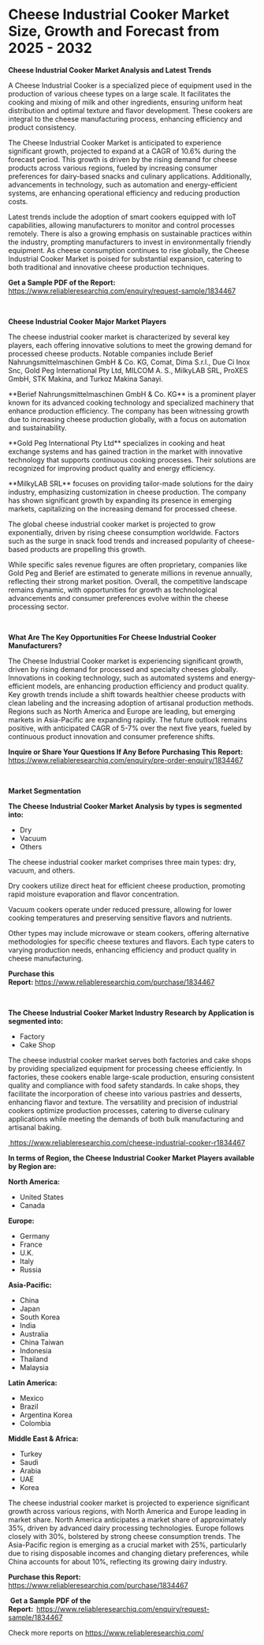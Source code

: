 <p><h1>Cheese Industrial Cooker Market Size, Growth and Forecast from 2025 - 2032</h1></p><p><strong>Cheese Industrial Cooker Market Analysis and Latest Trends</strong></p>
<p><p>A Cheese Industrial Cooker is a specialized piece of equipment used in the production of various cheese types on a large scale. It facilitates the cooking and mixing of milk and other ingredients, ensuring uniform heat distribution and optimal texture and flavor development. These cookers are integral to the cheese manufacturing process, enhancing efficiency and product consistency.</p><p>The Cheese Industrial Cooker Market is anticipated to experience significant growth, projected to expand at a CAGR of 10.6% during the forecast period. This growth is driven by the rising demand for cheese products across various regions, fueled by increasing consumer preferences for dairy-based snacks and culinary applications. Additionally, advancements in technology, such as automation and energy-efficient systems, are enhancing operational efficiency and reducing production costs.</p><p>Latest trends include the adoption of smart cookers equipped with IoT capabilities, allowing manufacturers to monitor and control processes remotely. There is also a growing emphasis on sustainable practices within the industry, prompting manufacturers to invest in environmentally friendly equipment. As cheese consumption continues to rise globally, the Cheese Industrial Cooker Market is poised for substantial expansion, catering to both traditional and innovative cheese production techniques.</p></p>
<p><strong>Get a Sample PDF of the Report:&nbsp;</strong> <a href="https://www.reliableresearchiq.com/enquiry/request-sample/1834467?utm_campaign=2771&utm_medium=2&utm_source=Github&utm_content=ia&utm_term=28022025&utm_id=cheese-industrial-cooker">https://www.reliableresearchiq.com/enquiry/request-sample/1834467</a></p>
<p>&nbsp;</p>
<p><strong>Cheese Industrial Cooker Major Market Players</strong></p>
<p><p>The cheese industrial cooker market is characterized by several key players, each offering innovative solutions to meet the growing demand for processed cheese products. Notable companies include Berief Nahrungsmittelmaschinen GmbH & Co. KG, Comat, Dima S.r.l., Due Ci Inox Snc, Gold Peg International Pty Ltd, MILCOM A. S., MilkyLAB SRL, ProXES GmbH, STK Makina, and Turkoz Makina Sanayi.</p><p>**Berief Nahrungsmittelmaschinen GmbH & Co. KG** is a prominent player known for its advanced cooking technology and specialized machinery that enhance production efficiency. The company has been witnessing growth due to increasing cheese production globally, with a focus on automation and sustainability.</p><p>**Gold Peg International Pty Ltd** specializes in cooking and heat exchange systems and has gained traction in the market with innovative technology that supports continuous cooking processes. Their solutions are recognized for improving product quality and energy efficiency. </p><p>**MilkyLAB SRL** focuses on providing tailor-made solutions for the dairy industry, emphasizing customization in cheese production. The company has shown significant growth by expanding its presence in emerging markets, capitalizing on the increasing demand for processed cheese.</p><p>The global cheese industrial cooker market is projected to grow exponentially, driven by rising cheese consumption worldwide. Factors such as the surge in snack food trends and increased popularity of cheese-based products are propelling this growth. </p><p>While specific sales revenue figures are often proprietary, companies like Gold Peg and Berief are estimated to generate millions in revenue annually, reflecting their strong market position. Overall, the competitive landscape remains dynamic, with opportunities for growth as technological advancements and consumer preferences evolve within the cheese processing sector.</p></p>
<p>&nbsp;</p>
<p><strong>What Are The Key Opportunities For Cheese Industrial Cooker Manufacturers?</strong></p>
<p><p>The Cheese Industrial Cooker market is experiencing significant growth, driven by rising demand for processed and specialty cheeses globally. Innovations in cooking technology, such as automated systems and energy-efficient models, are enhancing production efficiency and product quality. Key growth trends include a shift towards healthier cheese products with clean labeling and the increasing adoption of artisanal production methods. Regions such as North America and Europe are leading, but emerging markets in Asia-Pacific are expanding rapidly. The future outlook remains positive, with anticipated CAGR of 5-7% over the next five years, fueled by continuous product innovation and consumer preference shifts.</p></p>
<p><strong>Inquire or Share Your Questions If Any Before Purchasing This Report:</strong> <a href="https://www.reliableresearchiq.com/enquiry/pre-order-enquiry/1834467?utm_campaign=2771&utm_medium=2&utm_source=Github&utm_content=ia&utm_term=28022025&utm_id=cheese-industrial-cooker">https://www.reliableresearchiq.com/enquiry/pre-order-enquiry/1834467</a></p>
<p>&nbsp;</p>
<p><strong>Market Segmentation</strong></p>
<p><strong>The Cheese Industrial Cooker Market Analysis by types is segmented into:</strong></p>
<p><ul><li>Dry</li><li>Vacuum</li><li>Others</li></ul></p>
<p><p>The cheese industrial cooker market comprises three main types: dry, vacuum, and others. </p><p>Dry cookers utilize direct heat for efficient cheese production, promoting rapid moisture evaporation and flavor concentration. </p><p>Vacuum cookers operate under reduced pressure, allowing for lower cooking temperatures and preserving sensitive flavors and nutrients. </p><p>Other types may include microwave or steam cookers, offering alternative methodologies for specific cheese textures and flavors. Each type caters to varying production needs, enhancing efficiency and product quality in cheese manufacturing.</p></p>
<p><strong>Purchase this Report:&nbsp;</strong><a href="https://www.reliableresearchiq.com/purchase/1834467?utm_campaign=2771&utm_medium=2&utm_source=Github&utm_content=ia&utm_term=28022025&utm_id=cheese-industrial-cooker">https://www.reliableresearchiq.com/purchase/1834467</a></p>
<p>&nbsp;</p>
<p><strong>The Cheese Industrial Cooker Market Industry Research by Application is segmented into:</strong></p>
<p><ul><li>Factory</li><li>Cake Shop</li></ul></p>
<p><p>The cheese industrial cooker market serves both factories and cake shops by providing specialized equipment for processing cheese efficiently. In factories, these cookers enable large-scale production, ensuring consistent quality and compliance with food safety standards. In cake shops, they facilitate the incorporation of cheese into various pastries and desserts, enhancing flavor and texture. The versatility and precision of industrial cookers optimize production processes, catering to diverse culinary applications while meeting the demands of both bulk manufacturing and artisanal baking.</p></p>
<p><a href="https://www.reliableresearchiq.com/cheese-industrial-cooker-r1834467?utm_campaign=2771&utm_medium=2&utm_source=Github&utm_content=ia&utm_term=28022025&utm_id=cheese-industrial-cooker">&nbsp;https://www.reliableresearchiq.com/cheese-industrial-cooker-r1834467</a></p>
<p><strong>In terms of Region, the Cheese Industrial Cooker Market Players available by Region are:</strong></p>
<p>
    <p> <strong> North America: </strong>
        <ul>
            <li>United States</li>
            <li>Canada</li>
        </ul>
        </p> 
    <p> <strong> Europe: </strong>
        <ul>
            <li>Germany</li>
            <li>France</li>
            <li>U.K.</li>
            <li>Italy</li>
            <li>Russia</li>
        </ul>
        </p> 
    <p> <strong> Asia-Pacific: </strong>
        <ul>
            <li>China</li>
            <li>Japan</li>
            <li>South Korea</li>
            <li>India</li>
            <li>Australia</li>
            <li>China Taiwan</li>
            <li>Indonesia</li>
            <li>Thailand</li>
            <li>Malaysia</li>
        </ul>
        </p> 
    <p> <strong> Latin America: </strong>
        <ul>
            <li>Mexico</li>
            <li>Brazil</li>
            <li>Argentina Korea</li>
            <li>Colombia</li>
        </ul>
        </p> 
    <p> <strong> Middle East & Africa: </strong>
        <ul>
            <li>Turkey</li>
            <li>Saudi</li>
            <li>Arabia</li>
            <li>UAE</li>
            <li>Korea</li>
        </ul>
    </p>
    </p>
<p><p>The cheese industrial cooker market is projected to experience significant growth across various regions, with North America and Europe leading in market share. North America anticipates a market share of approximately 35%, driven by advanced dairy processing technologies. Europe follows closely with 30%, bolstered by strong cheese consumption trends. The Asia-Pacific region is emerging as a crucial market with 25%, particularly due to rising disposable incomes and changing dietary preferences, while China accounts for about 10%, reflecting its growing dairy industry.</p></p>
<p><strong>Purchase this Report: </strong><a href="https://www.reliableresearchiq.com/purchase/1834467?utm_campaign=2771&utm_medium=2&utm_source=Github&utm_content=ia&utm_term=28022025&utm_id=cheese-industrial-cooker">https://www.reliableresearchiq.com/purchase/1834467</a></p>
<p>&nbsp;<strong>Get a Sample PDF of the Report:&nbsp;&nbsp;</strong><a href="https://www.reliableresearchiq.com/enquiry/request-sample/1834467?utm_campaign=2771&utm_medium=2&utm_source=Github&utm_content=ia&utm_term=28022025&utm_id=cheese-industrial-cooker">https://www.reliableresearchiq.com/enquiry/request-sample/1834467</a></p>
<p><strong></strong></p>
<p>Check more reports on <a href="https://www.reliableresearchiq.com/?utm_campaign=2771&utm_medium=2&utm_source=Github&utm_content=ia&utm_term=28022025&utm_id=cheese-industrial-cooker">https://www.reliableresearchiq.com/</a></p>